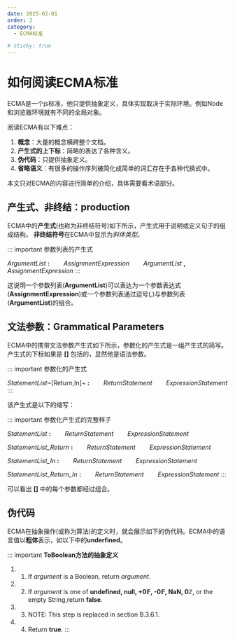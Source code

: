 ```yaml
---
date: 2025-02-01
order: 2
category:
  - ECMA标准

# sticky: true
---
```


# **如何阅读ECMA标准**

ECMA是一个js标准，他只提供抽象定义，具体实现取决于实际环境。例如Node和浏览器环境就有不同的全局对象。

阅读ECMA有以下难点：
1. **概念**：大量的概念横跨整个文档。
2. **产生式的上下标**：简略的表达了各种含义。
3. **伪代码**：只提供抽象定义。
4. **省略语义**：有很多的操作序列被简化成简单的词汇存在于各种代换式中。

本文只对ECMA的内容进行简单的介绍，具体需要看术语部分。

## **产生式、非终结：production**

ECMA中的**产生式**(也称为非终结符号)如下所示，产生式用于说明或定义句子的组成结构。
**非终结符号**在ECMA中显示为*斜体类型*。

::: important 参数列表的产生式

*ArgumentList* **:**
&emsp;&emsp;*AssignmentExpression*
&emsp;&emsp;*ArgumentList* **,** *AssignmentExpression*
:::

这说明一个参数列表(**ArgumentList**)可以表达为一个参数表达式(**AssignmentExpression**)或一个参数列表通过逗号(*,*)与参数列表(**ArgumentList**)的组合。

## **文法参数：Grammatical Parameters**

ECMA中的携带文法参数产生式如下所示，参数化的产生式是一组产生式的简写。产生式的下标如果是 **[]** 包括的，显然他是语法参数。

::: important 参数化的产生式

*StatementList*~[Return,In]~ **:**
&emsp;&emsp;*ReturnStatement*
&emsp;&emsp;*ExpressionStatement*
:::

该产生式是以下的缩写：

::: important 参数化产生式的完整样子

*StatementList* **:**
&emsp;&emsp;*ReturnStatement*
&emsp;&emsp;*ExpressionStatement*

*StatementList_Return* **:**
&emsp;&emsp;*ReturnStatement*
&emsp;&emsp;*ExpressionStatement*

*StatementList_In* **:**
&emsp;&emsp;*ReturnStatement*
&emsp;&emsp;*ExpressionStatement*

*StatementList_Return_In* **:**
&emsp;&emsp;*ReturnStatement*
&emsp;&emsp;*ExpressionStatement*
:::

可以看出 **[]** 中的每个参数都经过组合。 

## **伪代码**

ECMA在抽象操作(或称为算法)的定义时，就会展示如下的伪代码。ECMA中的语言值以**粗体**表示，如以下中的**underfined**。

::: important **ToBoolean方法的抽象定义**
1. 1. If *argument* is a Boolean, return *argument*.
2. 2. If *argument* is one of **undefined, null, +0𝔽, -0𝔽, NaN, 0ℤ**, or the empty String,return **false**.
3. 3. NOTE: This step is replaced in section B.3.6.1.
4. 4. Return **true**.
:::